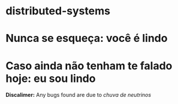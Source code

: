 # distributed-systems
# Nunca se esqueça: você é lindo

# Caso ainda não tenham te falado hoje: eu sou lindo

**Discalimer:** Any bugs found are due to _chuva de neutrinos_
